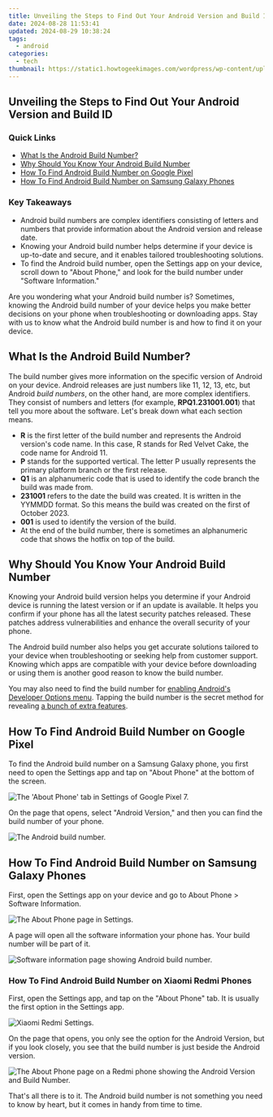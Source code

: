 ```yaml
---
title: Unveiling the Steps to Find Out Your Android Version and Build ID
date: 2024-08-28 11:53:41
updated: 2024-08-29 10:38:24
tags:
  - android
categories:
  - tech
thumbnail: https://static1.howtogeekimages.com/wordpress/wp-content/uploads/2023/10/android-14-samsung.png
---
```


## Unveiling the Steps to Find Out Your Android Version and Build ID

### Quick Links

* [What Is the Android Build Number?](https://vp-tips.techidaily.com/finding-your-ideal-display-ultrawide-vs-uhd-4k-edition-for-2024/)
* [Why Should You Know Your Android Build Number](https://youtube-web.techidaily.com/24-unlock-seamless-video-conversion-youtube-to-dailymotion/)
* [How To Find Android Build Number on Google Pixel](https://fake-location.techidaily.com/complete-tutorial-to-use-vpna-to-fake-gps-location-on-xiaomi-redmi-k70-pro-drfone-by-drfone-virtual-android/)
* [How To Find Android Build Number on Samsung Galaxy Phones](https://sound-issues.techidaily.com/diagnose-and-fix-weak-audio-output-in-windows-10-computers-easily/)

### Key Takeaways

* Android build numbers are complex identifiers consisting of letters and numbers that provide information about the Android version and release date.
* Knowing your Android build number helps determine if your device is up-to-date and secure, and it enables tailored troubleshooting solutions.
* To find the Android build number, open the Settings app on your device, scroll down to "About Phone," and look for the build number under "Software Information."

 Are you wondering what your Android build number is? Sometimes, knowing the Android build number of your device helps you make better decisions on your phone when troubleshooting or downloading apps. Stay with us to know what the Android build number is and how to find it on your device.

##  What Is the Android Build Number?

 The build number gives more information on the specific version of Android on your device. Android releases are just numbers like 11, 12, 13, etc, but Android _build numbers_, on the other hand, are more complex identifiers. They consist of numbers and letters (for example, **RPQ1.231001.001**) that tell you more about the software. Let's break down what each section means.

* **R** is the first letter of the build number and represents the Android version's code name. In this case, R stands for Red Velvet Cake, the code name for Android 11.
* **P** stands for the supported vertical. The letter P usually represents the primary platform branch or the first release.
* **Q1** is an alphanumeric code that is used to identify the code branch the build was made from.
* **231001** refers to the date the build was created. It is written in the YYMMDD format. So this means the build was created on the first of October 2023.
* **001** is used to identify the version of the build.
* At the end of the build number, there is sometimes an alphanumeric code that shows the hotfix on top of the build.

##  Why Should You Know Your Android Build Number

 Knowing your Android build version helps you determine if your Android device is running the latest version or if an update is available. It helps you confirm if your phone has all the latest security patches released. These patches address vulnerabilities and enhance the overall security of your phone.

 The Android build number also helps you get accurate solutions tailored to your device when troubleshooting or seeking help from customer support. Knowing which apps are compatible with your device before downloading or using them is another good reason to know the build number.

 You may also need to find the build number for [enabling Android's Developer Options menu](https://tech-hub.techidaily.com/chatgpt-the-ultimate-guide-to-advanced-note-taking-like-a-pro/). Tapping the build number is the secret method for revealing [a bunch of extra features](https://youtube-docs.techidaily.com/approved-decode-your-youtube-preferences-with-these-6-fan-favorite-questionnaires/). 

##  How To Find Android Build Number on Google Pixel

 To find the Android build number on a Samsung Galaxy phone, you first need to open the Settings app and tap on "About Phone" at the bottom of the screen.

![The 'About Phone' tab in Settings of Google Pixel 7.](https://static1.howtogeekimages.com/wordpress/wp-content/uploads/2024/01/about-phone-in-settings-google-pixel.png) 

 On the page that opens, select "Android Version," and then you can find the build number of your phone.

![The Android build number.](https://static1.howtogeekimages.com/wordpress/wp-content/uploads/2024/01/android-build-number-in-google-pixel-7.png) 

##  How To Find Android Build Number on Samsung Galaxy Phones

 First, open the Settings app on your device and go to About Phone > Software Information.

![The About Phone page in Settings.](https://static1.howtogeekimages.com/wordpress/wp-content/uploads/2024/01/software-information-in-settings-samsung.png) 

 A page will open all the software information your phone has. Your build number will be part of it.

![Software information page showing Android build number.](https://static1.howtogeekimages.com/wordpress/wp-content/uploads/2024/01/samsung-galaxy-build-number.png) 

###  How To Find Android Build Number on Xiaomi Redmi Phones

 First, open the Settings app, and tap on the "About Phone" tab. It is usually the first option in the Settings app.

![Xiaomi Redmi Settings.](https://static1.howtogeekimages.com/wordpress/wp-content/uploads/2024/01/xiaomi-redmi-settings-about-phone.png) 

 On the page that opens, you only see the option for the Android Version, but if you look closely, you see that the build number is just beside the Android version.

![The About Phone page on a Redmi phone showing the Android Version and Build Number.](https://static1.howtogeekimages.com/wordpress/wp-content/uploads/2024/01/android-version-build-number-xiaomi-redmi.png) 

 That's all there is to it. The Android build number is not something you need to know by heart, but it comes in handy from time to time.

<ins class="adsbygoogle"
     style="display:block"
     data-ad-format="autorelaxed"
     data-ad-client="ca-pub-7571918770474297"
     data-ad-slot="1223367746"></ins>



<ins class="adsbygoogle"
     style="display:block"
     data-ad-client="ca-pub-7571918770474297"
     data-ad-slot="8358498916"
     data-ad-format="auto"
     data-full-width-responsive="true"></ins>
